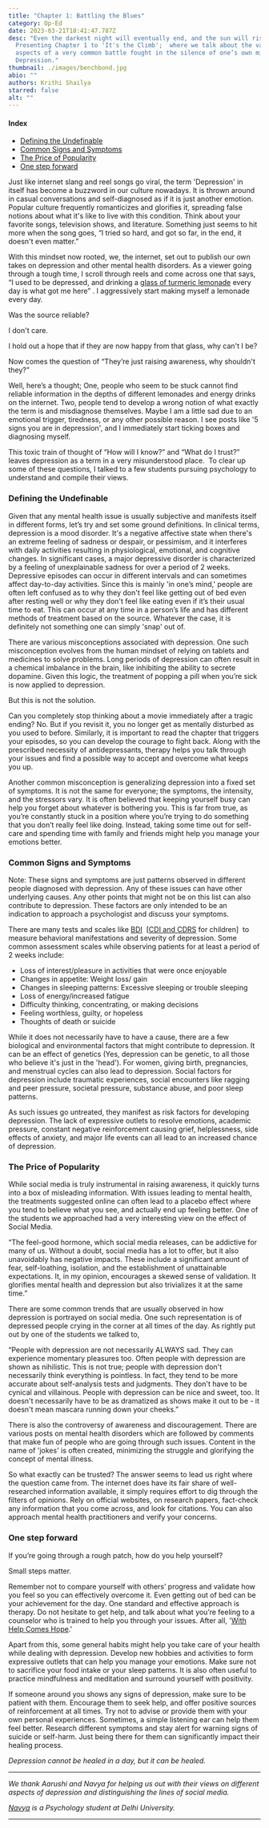 ```yaml
---
title: "Chapter 1: Battling the Blues"
category: Op-Ed
date: 2023-03-21T18:41:47.787Z
desc: "Even the darkest night will eventually end, and the sun will rise again.
  Presenting Chapter 1 to 'It's the Climb';  where we talk about the various
  aspects of a very common battle fought in the silence of one’s own mind:
  Depression."
thumbnail: ./images/benchbond.jpg
abio: ""
authors: Krithi Shailya
starred: false
alt: ""
---
```

#### Index
* [Defining the Undefinable](#defining-the-undefinable)
* [Common Signs and Symptoms](#common-signs-and-symptoms)
* [The Price of Popularity](#the-price-of-popularity)
* [One step forward](#one-step-forward)


Just like internet slang and reel songs go viral, the term 'Depression' in itself has become a buzzword in our culture nowadays. It is thrown around in casual conversations and self-diagnosed as if it is just another emotion. Popular culture frequently romanticizes and glorifies it, spreading false notions about what it's like to live with this condition. Think about your favorite songs, television shows, and literature. Something just seems to hit more when the song goes, “I tried so hard, and got so far, in the end, it doesn't even matter.”

With this mindset now rooted, we, the internet, set out to publish our own takes on depression and other mental health disorders. As a viewer going through a tough time, I scroll through reels and come across one that says, “I used to be depressed, and drinking a [glass of turmeric lemonade](https://www.onlymyhealth.com/turmeric-lemonade-recipe-and-health-benefits-1618496512) every day is what got me here” <insert happy pictures>. I aggressively start making myself a lemonade every day. 

Was the source reliable? 

I don't care.

I hold out a hope that if they are now happy from that glass, why can't I be? 

Now comes the question of “They’re just raising awareness, why shouldn't they?” 

Well, here’s a thought; One, people who seem to be stuck cannot find reliable information in the depths of different lemonades and energy drinks on the internet. Two, people tend to develop a wrong notion of what exactly the term is and misdiagnose themselves. Maybe I am a little sad due to an emotional trigger, tiredness, or any other possible reason. I see posts like '5 signs you are in depression', and I immediately start ticking boxes and diagnosing myself. 

This toxic train of thought of “How will I know?” and “What do I trust?” leaves depression as a term in a very misunderstood place.  To clear up some of these questions, I talked to a few students pursuing psychology to understand and compile their views. 

<a id="defining-the-undefinable"></a>
### Defining the Undefinable

Given that any mental health issue is usually subjective and manifests itself in different forms, let’s try and set some ground definitions. In clinical terms, depression is a mood disorder. It's a negative affective state when there's an extreme feeling of sadness or despair, or pessimism, and it interferes with daily activities resulting in physiological, emotional, and cognitive changes. In significant cases, a major depressive disorder is characterized by a feeling of unexplainable sadness for over a period of 2 weeks. Depressive episodes can occur in different intervals and can sometimes affect day-to-day activities. Since this is mainly 'in one’s mind,' people are often left confused as to why they don't feel like getting out of bed even after resting well or why they don't feel like eating even if it’s their usual time to eat. This can occur at any time in a person’s life and has different methods of treatment based on the source. Whatever the case, it is definitely not something one can simply 'snap' out of.

There are various misconceptions associated with depression. One such misconception evolves from the human mindset of relying on tablets and medicines to solve problems. Long periods of depression can often result in a chemical imbalance in the brain, like inhibiting the ability to secrete dopamine. Given this logic, the treatment of popping a pill when you’re sick is now applied to depression. 

But this is not the solution.

Can you completely stop thinking about a movie immediately after a tragic ending? No. But if you revisit it, you no longer get as mentally disturbed as you used to before. Similarly, it is important to read the chapter that triggers your episodes, so you can develop the courage to fight back. Along with the prescribed necessity of antidepressants, therapy helps you talk through your issues and find a possible way to accept and overcome what keeps you up. 

Another common misconception is generalizing depression into a fixed set of symptoms. It is not the same for everyone; the symptoms, the intensity, and the stressors vary. It is often believed that keeping yourself busy can help you forget about whatever is bothering you. This is far from true, as you’re constantly stuck in a position where you’re trying to do something that you don’t really feel like doing. Instead, taking some time out for self-care and spending time with family and friends might help you manage your emotions better. 

<a id="common-signs-and-symptoms"></a>
### Common Signs and Symptoms

Note: These signs and symptoms are just patterns observed in different people diagnosed with depression. Any of these issues can have other underlying causes. Any other points that might not be on this list can also contribute to depression. These factors are only intended to be an indication to approach a psychologist and discuss your symptoms. 

There are many tests and scales like [BDI](https://www.apa.org/pi/about/publications/caregivers/practice-settings/assessment/tools/beck-depression)  [[CDI and CDRS](https://pubmed.ncbi.nlm.nih.gov/16231477/) for children]  to measure behavioral manifestations and severity of depression. Some common assessment scales while observing patients for at least a period of 2 weeks include:

* Loss of interest/pleasure in activities that were once enjoyable
* Changes in appetite: Weight loss/ gain
* Changes in sleeping patterns: Excessive sleeping or trouble sleeping
* Loss of energy/increased fatigue
* Difficulty thinking, concentrating, or making decisions
* Feeling worthless, guilty, or hopeless
* Thoughts of death or suicide

While it does not necessarily have to have a cause, there are a few biological and environmental factors that might contribute to depression. It can be an effect of genetics (Yes, depression can be genetic, to all those who believe it's just in the 'head'). For women, giving birth, pregnancies, and menstrual cycles can also lead to depression. Social factors for depression include traumatic experiences, social encounters like ragging and peer pressure, societal pressure, substance abuse, and poor sleep patterns. 

As such issues go untreated, they manifest as risk factors for developing depression. The lack of expressive outlets to resolve emotions, academic pressure, constant negative reinforcement causing grief, helplessness, side effects of anxiety, and major life events can all lead to an increased chance of depression. 

<a id="the-price-of-popularity"></a>
### The Price of Popularity

While social media is truly instrumental in raising awareness, it quickly turns into a box of misleading information. With issues leading to mental health, the treatments suggested online can often lead to a placebo effect where you tend to believe what you see, and actually end up feeling better. One of the students we approached had a very interesting view on the effect of Social Media. 

“The feel-good hormone, which social media releases, can be addictive for many of us. Without a doubt, social media has a lot to offer, but it also unavoidably has negative impacts. These include a significant amount of fear, self-loathing, isolation, and the establishment of unattainable expectations. It, in my opinion, encourages a skewed sense of validation. It glorifies mental health and depression but also trivializes it at the same time.”

There are some common trends that are usually observed in how depression is portrayed on social media. One such representation is of depressed people crying in the corner at all times of the day. As rightly put out by one of the students we talked to,

“People with depression are not necessarily ALWAYS sad. They can experience momentary pleasures too. Often people with depression are shown as nihilistic. This is not true; people with depression don't necessarily think everything is pointless. In fact, they tend to be more accurate about self-analysis tests and judgments. They don't have to be cynical and villainous. People with depression can be nice and sweet, too. It doesn't necessarily have to be as dramatized as shows make it out to be - it doesn't mean mascara running down your cheeks.”

There is also the controversy of awareness and discouragement. There are various posts on mental health disorders which are followed by comments that make fun of people who are going through such issues. Content in the name of 'jokes' is often created, minimizing the struggle and glorifying the concept of mental illness.

So what exactly can be trusted? The answer seems to lead us right where the question came from. The internet does have its fair share of well-researched information available, it simply requires effort to dig through the filters of opinions. Rely on official websites, on research papers, fact-check any information that you come across, and look for citations. You can also approach mental health practitioners and verify your concerns. 

<a id="one-step-forward"></a>
### One step forward

If you’re going through a rough patch, how do you help yourself? 

Small steps matter. 

Remember not to compare yourself with others’ progress and validate how you feel so you can effectively overcome it. Even getting out of bed can be your achievement for the day. One standard and effective approach is therapy. Do not hesitate to get help, and talk about what you’re feeling to a counselor who is trained to help you through your issues. After all, '[With Help Comes Hope](https://udaaniitt.web.app/editions/2023_Winter/chapter-zero-with-help-comes-hope/).' 

Apart from this, some general habits might help you take care of your health while dealing with depression. Develop new hobbies and activities to form expressive outlets that can help you manage your emotions. Make sure not to sacrifice your food intake or your sleep patterns. It is also often useful to practice mindfulness and meditation and surround yourself with positivity. 

If someone around you shows any signs of depression, make sure to be patient with them. Encourage them to seek help, and offer positive sources of reinforcement at all times. Try not to advise or provide them with your own personal experiences. Sometimes, a simple listening ear can help them feel better. Research different symptoms and stay alert for warning signs of suicide or self-harm. Just being there for them can significantly impact their healing process. 

*Depression cannot be healed in a day, but it can be healed.*

- - -

*We thank Aarushi and Navya for helping us out with their views on different aspects of depression and distinguishing the lines of social media.*

*[Navya](https://www.linkedin.com/in/navya-sharma-6a2077200) is a Psychology student at Delhi University.*

- - -

<!--EndFragment-->
